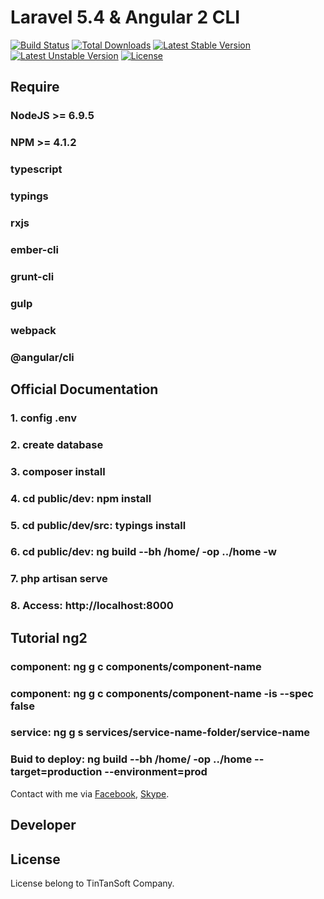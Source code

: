 # Laravel 5.4 & Angular 2 CLI

[![Build Status](https://travis-ci.org/laravel/framework.svg)](https://travis-ci.org/laravel/framework)
[![Total Downloads](https://poser.pugx.org/laravel/framework/d/total.svg)](https://packagist.org/packages/laravel/framework)
[![Latest Stable Version](https://poser.pugx.org/laravel/framework/v/stable.svg)](https://packagist.org/packages/laravel/framework)
[![Latest Unstable Version](https://poser.pugx.org/laravel/framework/v/unstable.svg)](https://packagist.org/packages/laravel/framework)
[![License](https://poser.pugx.org/laravel/framework/license.svg)](https://packagist.org/packages/laravel/framework)

## Require

### NodeJS >= 6.9.5
### NPM >= 4.1.2
### typescript
### typings
### rxjs
### ember-cli
### grunt-cli
### gulp
### webpack
### @angular/cli

## Official Documentation

### 1. config .env
### 2. create database
### 3. composer install
### 4. cd public/dev: npm install
### 5. cd public/dev/src: typings install
### 6. cd public/dev: ng build --bh /home/ -op ../home -w
### 7. php artisan serve
### 8. Access: http://localhost:8000

## Tutorial ng2

### component: ng g c components/component-name
### component: ng g c components/component-name -is --spec false
### service: ng g s services/service-name-folder/service-name
### Buid to deploy: ng build --bh /home/ -op ../home --target=production --environment=prod

Contact with me via [Facebook](http://facebook.com/nguyentrucxjnh), [Skype](ntxinh.tintansoft).

## Developer



## License

License belong to TinTanSoft Company.
